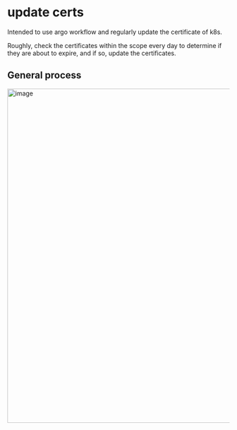 # update certs

Intended to use argo workflow and regularly update the certificate of k8s.

Roughly, check the certificates within the scope every day to determine if they are about to expire, and if so, update the certificates.

## General process
<img width="756" alt="image" src="https://github.com/wentevill/all-in-one/assets/59240428/e90872ea-05e0-4bbb-b57a-51ecafdbd9a2">
